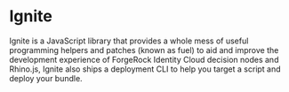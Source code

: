 # Ignite
Ignite is a JavaScript library that provides a whole mess of useful programming helpers and patches (known as fuel) to aid and improve the development experience of ForgeRock Identity Cloud decision nodes and Rhino.js, Ignite also ships a deployment CLI to help you target a script and deploy your bundle.
